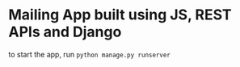 # Mailing App built using JS, REST APIs and Django

to start the app, run <code>python manage.py runserver</code>
